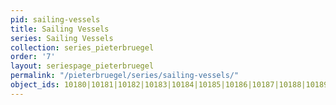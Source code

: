 ```yaml
---
pid: sailing-vessels
title: Sailing Vessels
series: Sailing Vessels
collection: series_pieterbruegel
order: '7'
layout: seriespage_pieterbruegel
permalink: "/pieterbruegel/series/sailing-vessels/"
object_ids: 10180|10181|10182|10183|10184|10185|10186|10187|10188|10189
---
```


